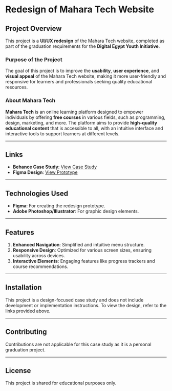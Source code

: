 # Redesign of Mahara Tech Website  

## Project Overview  
This project is a **UI/UX redesign** of the Mahara Tech website, completed as part of the graduation requirements for the **Digital Egypt Youth Initiative**.

### Purpose of the Project  
The goal of this project is to improve the **usability**, **user experience**, and **visual appeal** of the Mahara Tech website, making it more user-friendly and responsive for learners and professionals seeking quality educational resources.

### About Mahara Tech  
**Mahara Tech** is an online learning platform designed to empower individuals by offering **free courses** in various fields, such as programming, design, marketing, and more. The platform aims to provide **high-quality educational content** that is accessible to all, with an intuitive interface and interactive tools to support learners at different levels.

---

## Links  
- **Behance Case Study**: [View Case Study](https://www.behance.net/gallery/210296747/UIUX-Case-Study-Redesign-of-Mahara-Tech-website)  
- **Figma Design**: [View Prototype](https://www.figma.com/design/Gx2LCaa9anZtqalVyrhcME/maharatech?node-id=723-25361&t=4zFMA6qZOQMM9PKN-1)  

---

## Technologies Used  
- **Figma**: For creating the redesign prototype.  
- **Adobe Photoshop/Illustrator**: For graphic design elements.  

---

## Features  
1. **Enhanced Navigation**: Simplified and intuitive menu structure.  
2. **Responsive Design**: Optimized for various screen sizes, ensuring usability across devices.  
3. **Interactive Elements**: Engaging features like progress trackers and course recommendations.  

---

## Installation  
This project is a design-focused case study and does not include development or implementation instructions. To view the design, refer to the links provided above.

---

## Contributing  
Contributions are not applicable for this case study as it is a personal graduation project.

---

## License  
This project is shared for educational purposes only.
